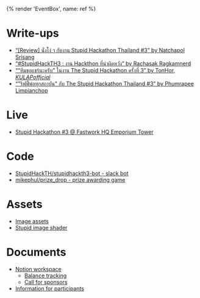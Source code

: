 {% render 'EventBox', name: ref %}

# Write-ups

- [“[Review] นั่งโง่ ๆ กับงาน Stupid Hackathon Thailand #3” by Natchapol Srisang](https://medium.com/@utopiabeam/review-นั่งโง่-ๆ-กับงาน-stupid-hackathon-thailand-3-d3502c536312)
- [“#StupidHackTH3 : งาน Hackthon ที่น่าผิดหวัง” by Rachasak Ragkamnerd](https://www.facebook.com/notes/rachasak-ragkamnerd/stupidhackth3-งาน-hackthon-ที่น่าผิดหวัง/2461354297217888/)
- [““ทีมขอแชร์นะครับ” ในงาน The Stupid Hackathon ครั้งที่ 3” by TonHor, _KULAPofficial_](https://medium.com/kulapofficial/stupid-hackathon-a06e978f1073)
- [“"ริฟฟี่พ่อทุกสถาบัน" กับ The Stupid Hackathon Thailand \#3” by Phumrapee Limpianchop](https://blog.rayriffy.com/review-the-stupid-hackathon-th-3/)

# Live

- [Stupid Hackathon \#3 @ Fastwork HQ Emporium Tower](https://www.facebook.com/StupidHackTH/videos/2022871071173946/)

# Code

- [StupidHackTH/stupidhackth3-bot - slack bot](https://github.com/StupidHackTH/stupidhackth3-bot)
- [mikephul/prize_drop - prize awarding game](https://github.com/mikephul/prize_drop)

# Assets

- [Image assets](https://drive.google.com/drive/folders/1Bgfo8-yMf7VfjMBU1y6VG71DZgaQCGID?usp=sharing)
- [Stupid image shader](https://codesandbox.io/s/oq16v67ovz)

# Documents

- [Notion workspace](https://stupidhackth3.notion.site/The-Stupid-Hackathon-Thailand-3-a2d594409d1e47b08a549a5b33d98495)
  - [Balance tracking](https://stupidhackth3.notion.site/Stupid-Balance-Tracking-Sheet-f33d403a1db94bd8945525ccf452c2e0)
  - [Call for sponsors](https://stupidhackth3.notion.site/The-Stupid-Hackathon-Thailand-3-Call-for-Sponsors-c4c24cb112534d498695e418975d480c)
- [Information for participants](https://stupidhackth3.notion.site/StupidHackTH3-Information-for-Participants-9cc984626c01433f99c839f3a5e7a856)